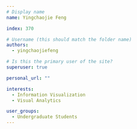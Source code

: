 ```yaml
---
# Display name
name: Yingchaojie Feng

index: 370

# Username (this should match the folder name)
authors:
  - yingchaojiefeng

# Is this the primary user of the site?
superuser: true

personal_url: ""

interests:
  - Information Visualization
  - Visual Analytics

user_groups:
  - Undergraduate Students
---
```

